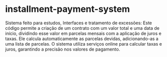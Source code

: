 # installment-payment-system
 Sistema feito para estudos, Interfaces e tratamento de excessões: Este código permite a criação de um contrato com um valor total e uma data de início, dividindo esse valor em parcelas mensais com a aplicação de juros e taxas. Ele calcula automaticamente as parcelas devidas, adicionando-as a uma lista de parcelas. O sistema utiliza serviços online para calcular taxas e juros, garantindo a precisão nos valores de pagamento.

